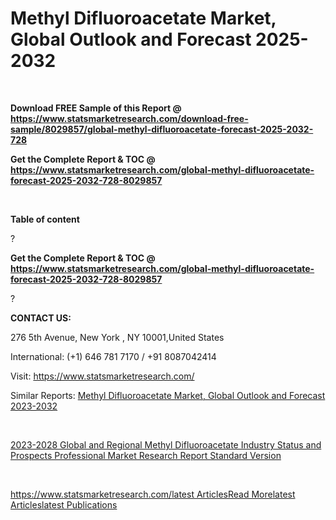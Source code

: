 <h1>Methyl Difluoroacetate Market, Global Outlook and Forecast 2025-2032</h1><br/><p><strong>Download FREE Sample of this Report @ <a href="https://www.statsmarketresearch.com/download-free-sample/8029857/global-methyl-difluoroacetate-forecast-2025-2032-728">https://www.statsmarketresearch.com/download-free-sample/8029857/global-methyl-difluoroacetate-forecast-2025-2032-728</a></strong></p>
 
 
 
 <div><b>Get the Complete Report & TOC @ <a href="https://www.statsmarketresearch.com/global-methyl-difluoroacetate-forecast-2025-2032-728-8029857">https://www.statsmarketresearch.com/global-methyl-difluoroacetate-forecast-2025-2032-728-8029857</a></b></div>
 
 
 
 <p><br />
 
 <b>Table of content</b></p>
 
 
 
 <p>? </p>
 
 
 
 <div><b>Get the Complete Report & TOC @ <a href="https://www.statsmarketresearch.com/global-methyl-difluoroacetate-forecast-2025-2032-728-8029857">https://www.statsmarketresearch.com/global-methyl-difluoroacetate-forecast-2025-2032-728-8029857</a></b></div>
 
 
 
 <p>? </p>
 
 
 
 <p><b>CONTACT US:</b><br />
 
 276 5th Avenue, New York , NY 10001,United States<br />
 
 International: (+1) 646 781 7170 / +91 8087042414<br />
 
 Visit: <a href="https://www.statsmarketresearch.com/">https://www.statsmarketresearch.com/</a><br />
 
 Similar Reports: <a href="https://www.statsmarketresearch.com/global-methyl-difluoroacetate-forecast-2025-2032-728-8029857">Methyl Difluoroacetate Market, Global Outlook and Forecast 2023-2032</a><br />
 
 <br />
 
 <a href="https://www.statsmarketresearch.com/global-methyl-difluoroacetate-forecast-2025-2032-728-8029857">2023-2028 Global and Regional Methyl Difluoroacetate Industry Status and Prospects Professional Market Research Report Standard Version</a><br />
 
 <br />
 
 <a href="https://gyeongbokgung.com">https://www.statsmarketresearch.com/</a><a href="https://hallyeomaritime.com">latest Articles</a><a href="https://jingwansa.com">Read More</a><a href="https://nguoiviet.jp/">latest Articles</a><a href="https://www.intelmarketresearch.com/">latest Publications</a></p>